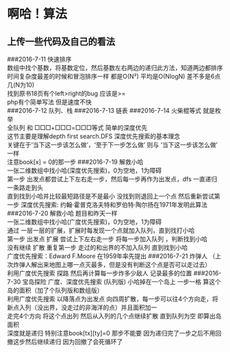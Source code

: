 啊哈！算法 
========
上传一些代码及自己的看法
------------
###2016-7-11
快速排序<br/>
数组中找个基数，将基数定位，然后基数左右两边的递归此方法，知道两边都排序<br/>
时间复杂度最差的时候和冒泡排序一样 都是O(N²) 平均是O(NlogN) 差不多是6点几(N为10)<br/>
找到原书18页有个left>right的bug 应该是>=<br/> 
php有个简单写法 但是速度不快<br/> 
###2016-7-12
队列、栈
###2016-7-13
链表
###2016-7-14
火柴棍等式 就是枚举 <br>
全队列 和 □□□+□□□=□□□等式 简单的深度优先 <br>
这节主要是理解depth first search.DFS 深度优先搜索的基本理念<br>
关键在于‘当下这一步该怎么做’，‘至于下一步怎么做’ 则与 ‘当下这一步该怎么做’ 一样<br>
注意book[x] = 0的那一步
###2016-7-19
解救小哈<br>
一张二维数组中找小哈(深度优先搜索)，0为空地，1为障碍<br>
第一步 出发点都尝试上下左右走一步，然后每一步再作为出发点，dfs 一直递归 一条路走到头<br>
直到找到小哈并比较最短路径是不是最小 没找到则退回上一个点 然后重新尝试第一步
深度优先搜索: 约翰·霍普克洛夫特和罗伯特·陶尔扬在1971年发明此算法
###2016-7-20
解救小哈 题目和昨天一样<br>
一张二维数组中找小哈(广度优先搜索)，0为空地，1为障碍<br>
通过 一层一层的扩展，扩展时每发现一个点就加入队列，直到找打小哈 <br>
第一步 出发点 扩展 尝试上下左右走一步 将每一步加入队列 ，判断找到小哈 <br>
没有继续 扩散 重复第一步 走过的和出界的不加入队列 直到找到小哈<br>
广度优先搜索：Edward F.Moore 在1959年率先提出
###2016-7-21
炸弹人 （上次炸弹人解出来地图上哪一点灭最多，但是没有判断这个点是否可以走过去）<br>
利用广度优先搜索 探路 然后再计算每一步炸多少敌人 记录最多的位置
###2016-7-30
宝岛探险 广度、深度优先搜索 (队列版) 小哈掉在一个岛上 一步一格 算这个岛的面积（加了个队列版和数组版）<br>
利用广度优先搜索 以降落点为出发点 向四周扩散，每一步可以往4个方向走，将新点入列（没出界，没走过的非海洋的点）并且面积加一<br>
走完4个方向 将这个点出列 然后从入列的几个点继续扩散 直到队列为空 即算出岛面积<br>
深度就是递归 特别注意book[tx][ty]=0 那步不能要 因为递归完了一步之后不用回撤这步然后继续递归 因为回撤了会死循环了<br>


